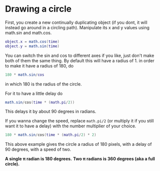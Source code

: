 # Drawing a circle

First, you create a new continually duplicating object (if you dont, it will instead go around in a circling path).
Manipulate its x and y values using math.sin and math.cos.

```lua
object.x = math.cos(time)
object.y = math.sin(time)
```
You can switch the sin and cos to different axes if you like, just don't make both of them the same thing.
By default this will have a radius of 1.
in order to make it have a radius of 180, do 

```lua
180 * math.sin/cos 
```
in which 180 is the radius of the circle.

For it to have a little delay do

```lua
math.sin/cos(time * (math.pi/2))
```

This delays it by about 90 degrees in radians.

If you wanna change the speed, replace `math.pi/2` (or multiply it if you still want it to have a delay) with the number multiplier of your choice.

```lua
180 * math.sin/cos(time * (math.pi/2) * 2)
```

This above example gives the circle a radius of 180 pixels, with a delay of 90 degrees, with a speed of two.

**A single π radian is 180 degrees.**
**Two π radians is 360 degrees (aka a full circle).**

